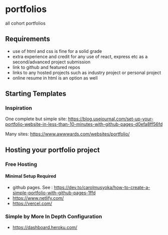 # portfolios
all cohort portfolios

## Requirements

- use of html and css is fine for a solid grade
- extra experience and credit for any use of react, express etc as a second/advanced project submission
- link to github and featured repos
- links to any hosted projects such as industry project or personal project
- online resume in html is an option as well

## Starting Templates 

### Inspiration

One complete but simple site:
<https://blog.usejournal.com/set-up-your-portfolio-website-in-less-than-10-minutes-with-github-pages-d0efa8ff56fd>

Many sites:
<https://www.awwwards.com/websites/portfolio/>

## Hosting your portfolio project

### Free Hosting

#### Minimal Setup Required
- github pages. See : <https://dev.to/carolmusyoka/how-to-create-a-simple-portfolio-with-github-pages-1ffd>
- <https://www.netlify.com/>
- <https://vercel.com/>

### Simple by More In Depth Configuration
- <https://dashboard.heroku.com/>





